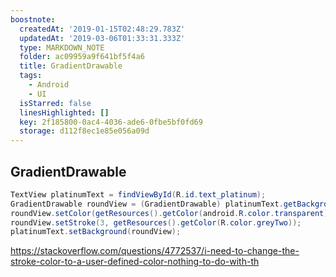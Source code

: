```yaml
---
boostnote:
  createdAt: '2019-01-15T02:48:29.783Z'
  updatedAt: '2019-03-06T01:33:31.333Z'
  type: MARKDOWN_NOTE
  folder: ac09959a9f641bf5f4a6
  title: GradientDrawable
  tags:
    - Android
    - UI
  isStarred: false
  linesHighlighted: []
  key: 2f185800-0ac4-4036-ade6-0fbe5bf0fd69
  storage: d112f8ec1e85e056a09d
---
```


GradientDrawable
---
```java
TextView platinumText = findViewById(R.id.text_platinum);
GradientDrawable roundView = (GradientDrawable) platinumText.getBackground();
roundView.setColor(getResources().getColor(android.R.color.transparent));
roundView.setStroke(3, getResources().getColor(R.color.greyTwo));
platinumText.setBackground(roundView);
```

https://stackoverflow.com/questions/4772537/i-need-to-change-the-stroke-color-to-a-user-defined-color-nothing-to-do-with-th